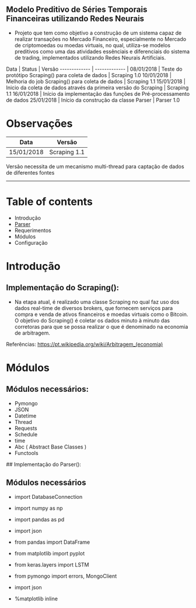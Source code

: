 
## Modelo Preditivo de Séries Temporais Financeiras utilizando Redes Neurais

* Projeto que tem como objetivo a construção de um sistema capaz de realizar transações no Mercado Financeiro, 
especialmente no Mercado de criptomoedas ou moedas virtuais, no qual, utiliza-se modelos preditivos como uma das 
atividades essênciais e diferenciais do sistema de trading, implementados utilizando Redes Neurais Artificiais.

Data  | Status | Versão
------------- | ------------- |
08/01/2018 | Teste do protótipo Scraping() para coleta de dados | Scraping 1.0
10/01/2018 | Melhoria do job Scraping() para coleta de dados | Scraping 1.1 
15/01/2018 | Inicio da coleta de dados através da primeira versão do Scraping | Scraping 1.1
16/01/2018 | Início da implementação das funções de Pré-processamento de dados
25/01/2018 | Início da construção da classe Parser | Parser 1.0

# Observações

Data  | Versão 
------------- | -------------
15/01/2018 | Scraping 1.1 

Versão necessita de um mecanismo multi-thread para captação de dados de diferentes fontes

* * * 

# Table of contents
* Introdução
* [Parser](#parser)
* Requerimentos 
* Módulos
* Configuração 

# Introdução

## Implementação do Scraping(): 
* Na etapa atual, é realizado uma classe Scraping no qual faz uso dos dados real-time de diversos brokers, 
que fornecem serviços para compra e venda de ativos financeiros e moedas virtuais como o Bitcoin.
O objetivo do Scraping() é coletar os dados minuto à minuto das corretoras para que se possa realizar o que é
denominado na economia de arbitragem.  

Referências: https://pt.wikipedia.org/wiki/Arbitragem_(economia)

# Módulos 

## Módulos necessários: 

* Pymongo
* JSON
* Datetime
* Thread 
* Requests
* Schedule 
* time 
* Abc ( Abstract Base Classes )
* Functools

<a id="parser">## Implementação do Parser():</a>

## Módulos necessários

- import DatabaseConnection
- import numpy as np
- import pandas as pd
- import json 
- from pandas import DataFrame
- from matplotlib import pyplot
- from keras.layers import LSTM
- from pymongo import errors, MongoClient
- import json

- %matplotlib inline  